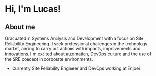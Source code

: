 <!--
### Hi there 👋
**LucasRejanio/LucasRejanio** is a ✨ _special_ ✨ repository because its `README.md` (this file) appears on your GitHub profile.

Here are some ideas to get you started:

- 🔭 I’m currently working on ...
- 🌱 I’m currently learning ...
- 👯 I’m looking to collaborate on ...
- 🤔 I’m looking for help with ...
- 💬 Ask me about ...
- 📫 How to reach me: ...
- 😄 Pronouns: ...
- ⚡ Fun fact: ...
-->

# Hi, I'm Lucas!

<!-- [![Github Badge](https://img.shields.io/badge/-Github-000?style=flat-square&logo=Github&logoColor=white&link=https://github.com/LucasRejanio)](https://github.com/LucasRejanio) -->
<!-- [![Linkedin Badge](https://img.shields.io/badge/-LinkedIn-blue?style=flat-square&logo=Linkedin&logoColor=white&link=https://www.linkedin.com/in/lucasrejanio/)](https://www.linkedin.com/in/lucasrejanio/) -->
<!--
<img align="right" src="https://raw.githubusercontent.com/MicaelliMedeiros/micaellimedeiros/master/image/computer-illustration.png" width="350"/>
-->
## About me

Graduated in Systems Analysis and Development with a focus on Site Reliability Engineering. I seek professional challenges in the technology market, aiming to carry out actions with impacts, improvements and innovations. I'm excited about automation, DevOps culture and the use of the SRE concept in corporate environments.

- Currently Site Reliability Engineer and DevOps working at Enjoei

<!-- ------- -->
<!-- ### **View my stats on Github** -->

<!-- ![Anurag's GitHub stats](https://github-readme-stats.vercel.app/api?username=LucasRejanio&count_private=true&show_icons=true&theme=dracula) -->
<!-- ![Anurag's GitHub stats](https://github-readme-stats.vercel.app/api?username=LucasRejanio&count_private=true&show_icons=true&theme=midnight-purple) -->
                              
<!-- --------
**Languages and Tools:**

<img alt="Python" src="https://img.shields.io/badge/python%20-%2314354C.svg?&style=for-the-badge&logo=python&logoColor=white"/> <img alt="AWS" src="https://img.shields.io/badge/AWS%20-%23FF9900.svg?&style=for-the-badge&logo=amazon-aws&logoColor=white"/> <img alt="Docker" src="https://img.shields.io/badge/docker%20-%230db7ed.svg?&style=for-the-badge&logo=docker&logoColor=white"/> <img alt="GitHub Actions" src="https://img.shields.io/badge/github%20actions%20-%232671E5.svg?&style=for-the-badge&logo=github%20actions&logoColor=white"/> <img alt="Git" src="https://img.shields.io/badge/git%20-%23F05033.svg?&style=for-the-badge&logo=git&logoColor=white"/> <img alt="Shell Script" src="https://img.shields.io/badge/shell_script%20-%23121011.svg?&style=for-the-badge&logo=gnu-bash&logoColor=white"/> -->
